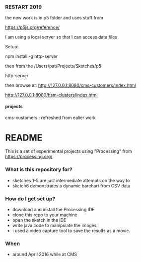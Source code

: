 ### RESTART 2019 ###

the new work is in p5 folder and uses stuff from 

https://p5js.org/reference/

I am using a local server so that I can access data files

Setup:

npm install -g http-server

then from the /Users/pat/Projects/Sketches/p5

http-server

then browse at: http://127.0.0.1:8080/cms-customers/index.html

http://127.0.0.1:8080/hsm-clusters/index.html

#### projects


cms-customers : refreshed from ealier work




# README #

This is a set of experimental projects using "Processing" from https://processing.org/

### What is this repository for? ###

* sketches 1-5 are just intermediate attempts on the way to 
* sketch6 demonstrates a dynamic barchart from CSV data

### How do I get set up? ###

* download and install the Processing IDE
* clone this repo to your machine
* open the sketch in the IDE
* write java code to manipulate the images
* i used a video capture tool to save the results as a movie.

### When ###

* around April 2016 while at CMS